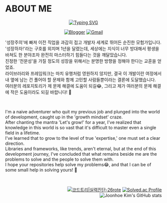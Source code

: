 # ABOUT ME

<div align="center">
 <a href="https://git.io/typing-svg">
  <img src="https://readme-typing-svg.demolab.com?font=Fira+Code&pause=1000&color=000000&center=true&vCenter=true&height=75&lines=Joonhoe+Kim+%F0%9F%98%81;Problem+Solver+%F0%9F%95%B5%EF%B8%8F%E2%80%8D%E2%99%82%EF%B8%8F;Web+Developer+%F0%9F%AA%84;Digital+Transformation+%E2%9B%93%EF%B8%8F%E2%80%8D%F0%9F%92%A5" alt="Typing SVG" />
 </a>

  <a href="https://blog.joonhoe.com">![Blogger](https://img.shields.io/badge/Blogger-FF5722?style=for-the-badge&logo=blogger&logoColor=white)</a> 
  <a href="mailto:26rote@gmail.com">![Gmail](https://img.shields.io/badge/Gmail-D14836?style=for-the-badge&logo=gmail&logoColor=white)</a>
</div>


  <p align="left">
   '성장주의'에 빠져 이전 직업을 과감히 접고 개발자 세계로 뛰어든 순진한 모험가입니다.<br>
   '성장하자!'라는 구호를 외치며 1년을 달렸는데, 세상에는 지식이 너무 방대해서 평생을 바쳐도 한 분야조차 완전히 마스터하기 힘들다는 것을 깨달았습니다.<br>
   진정한 '전문성'을 가질 정도의 성장을 위해서는 분명한 방향을 정해야 한다는 교훈을 얻었죠.<br>
   라이브러리와 프레임워크는 마치 유행처럼 영원하지 않지만, 결국 이 개발이란 여정에서 내 옆에 남는 건 풀어야 할 문제와 함께 고민할 사람들뿐이라는 결론에 도달했습니다.<br>
   여러분의 레포지토리가 제 문제 해결에 도움이 되길😂, 그리고 제가 여러분의 문제 해결에 작은 도움이라도 되길 바랍니다! 🚀<br>
  </p>
  <br>
  <p align="left">
   I'm a naive adventurer who quit my previous job and plunged into the world of development, caught up in the 'growth mindset' craze.<br>
   After chanting the mantra 'Let's grow!' for a year, I've realized that knowledge in this world is so vast that it's difficult to master even a single field in a lifetime.<br>
   I've learned that to grow to the level of true 'expertise,' one must set a clear direction.<br>
   Libraries and frameworks, like trends, aren't eternal, but at the end of this development journey, I've concluded that what remains beside me are the problems to solve and the people to solve them with.<br>
   I hope your repositories help solve my problems😂, and that I can be of some small help in solving yours! 🚀<br>
  </p>

<br/>




<div align="right">

[![코드트리|실력진단-26rote](https://banner.codetree.ai/v1/banner/26rote)](https://www.codetree.ai/profiles/26rote)
[![Solved.ac Profile](http://mazassumnida.wtf/api/generate_badge?boj=cnlal777)](https://solved.ac/cnlal777)
![Joonhoe Kim's GitHub stats](https://github-readme-stats.vercel.app/api?username=joonhoekim&show_icons=true&theme=dark)  

</div>
